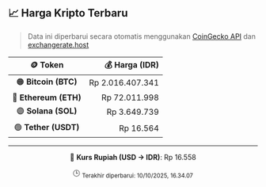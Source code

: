 

<!-- HARGA_KRIPTO -->
## 📈 Harga Kripto Terbaru

> Data ini diperbarui secara otomatis menggunakan [CoinGecko API](https://www.coingecko.com/) dan [exchangerate.host](https://exchangerate.host/)

<div align="center">

| 🪙 Token | 💰 Harga (IDR) |
|:------:|---------------:|
| 🟠 **Bitcoin (BTC)**   | Rp 2.016.407.341 |
| 🔵 **Ethereum (ETH)**  | Rp 72.011.998 |
| 🟣 **Solana (SOL)**    | Rp 3.649.739 |
| 🟢 **Tether (USDT)**   | Rp 16.564 |

---

💱 **Kurs Rupiah (USD → IDR)**: Rp 16.558

🕒 <sub>Terakhir diperbarui: 10/10/2025, 16.34.07</sub>

</div>
<!-- /HARGA_KRIPTO -->